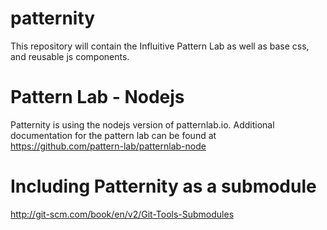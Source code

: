 # patternity
This repository will contain the Influitive Pattern Lab as well as base css, and reusable js components.

# Pattern Lab - Nodejs
Patternity is using the nodejs version of patternlab.io.  Additional documentation for the pattern lab can be found at https://github.com/pattern-lab/patternlab-node

# Including Patternity as a submodule

http://git-scm.com/book/en/v2/Git-Tools-Submodules
